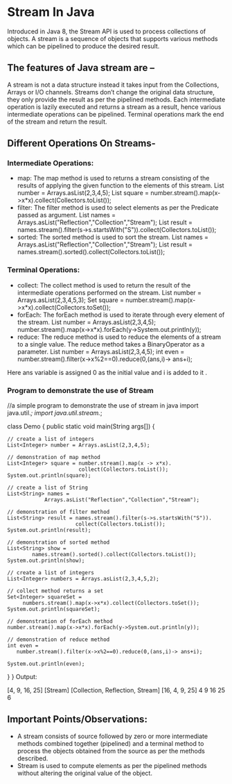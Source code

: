 # Stream In Java

Introduced in Java 8, the Stream API is used to process collections of objects. A stream is a sequence of objects that supports various methods which can be pipelined to produce the desired result.

## The features of Java stream are –

A stream is not a data structure instead it takes input from the Collections, Arrays or I/O channels.
Streams don’t change the original data structure, they only provide the result as per the pipelined methods.
Each intermediate operation is lazily executed and returns a stream as a result, hence various intermediate operations can be pipelined. Terminal operations mark the end of the stream and return the result.

## Different Operations On Streams-
### Intermediate Operations:
* map: The map method is used to returns a stream consisting of the results of applying the given function to the elements of this stream.
List number = Arrays.asList(2,3,4,5);
List square = number.stream().map(x->x*x).collect(Collectors.toList());
* filter: The filter method is used to select elements as per the Predicate passed as argument.
List names = Arrays.asList("Reflection","Collection","Stream");
List result = names.stream().filter(s->s.startsWith("S")).collect(Collectors.toList());
* sorted: The sorted method is used to sort the stream.
List names = Arrays.asList("Reflection","Collection","Stream");
List result = names.stream().sorted().collect(Collectors.toList());

### Terminal Operations:
* collect: The collect method is used to return the result of the intermediate operations performed on the stream.
List number = Arrays.asList(2,3,4,5,3);
Set square = number.stream().map(x->x*x).collect(Collectors.toSet());
* forEach: The forEach method is used to iterate through every element of the stream.
List number = Arrays.asList(2,3,4,5);
number.stream().map(x->x*x).forEach(y->System.out.println(y));
* reduce: The reduce method is used to reduce the elements of a stream to a single value.
The reduce method takes a BinaryOperator as a parameter.
List number = Arrays.asList(2,3,4,5);
int even = number.stream().filter(x->x%2==0).reduce(0,(ans,i)-> ans+i);

Here ans variable is assigned 0 as the initial value and i is added to it .

### Program to demonstrate the use of Stream
//a simple program to demonstrate the use of stream in java
import java.util.*;
import java.util.stream.*;
  
class Demo
{
  public static void main(String args[])
  {
  
    // create a list of integers
    List<Integer> number = Arrays.asList(2,3,4,5);
  
    // demonstration of map method
    List<Integer> square = number.stream().map(x -> x*x).
                           collect(Collectors.toList());
    System.out.println(square);
  
    // create a list of String
    List<String> names =
                Arrays.asList("Reflection","Collection","Stream");
  
    // demonstration of filter method
    List<String> result = names.stream().filter(s->s.startsWith("S")).
                          collect(Collectors.toList());
    System.out.println(result);
  
    // demonstration of sorted method
    List<String> show =
            names.stream().sorted().collect(Collectors.toList());
    System.out.println(show);
  
    // create a list of integers
    List<Integer> numbers = Arrays.asList(2,3,4,5,2);
  
    // collect method returns a set
    Set<Integer> squareSet =
         numbers.stream().map(x->x*x).collect(Collectors.toSet());
    System.out.println(squareSet);
  
    // demonstration of forEach method
    number.stream().map(x->x*x).forEach(y->System.out.println(y));
  
    // demonstration of reduce method
    int even =
       number.stream().filter(x->x%2==0).reduce(0,(ans,i)-> ans+i);
  
    System.out.println(even);
  }
}
Output:

[4, 9, 16, 25]
[Stream]
[Collection, Reflection, Stream]
[16, 4, 9, 25]
4
9
16
25
6

## Important Points/Observations:

* A stream consists of source followed by zero or more intermediate methods combined together (pipelined) and a terminal method to process the objects obtained from the source as per the methods described.
* Stream is used to compute elements as per the pipelined methods without altering the original value of the object.
